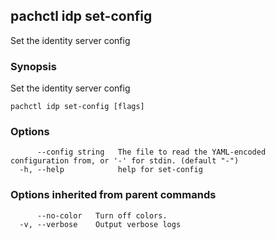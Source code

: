 ## pachctl idp set-config

Set the identity server config

### Synopsis

Set the identity server config

```
pachctl idp set-config [flags]
```

### Options

```
      --config string   The file to read the YAML-encoded configuration from, or '-' for stdin. (default "-")
  -h, --help            help for set-config
```

### Options inherited from parent commands

```
      --no-color   Turn off colors.
  -v, --verbose    Output verbose logs
```

